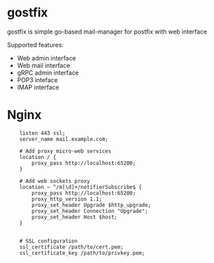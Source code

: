 # gostfix

gostfix is simple go-based mail-manager for postfix with web interface

Supported features:

- Web admin interface
- Web mail interface
- gRPC admin interface
- POP3 inteface
- IMAP interface

# Nginx

```
    listen 443 ssl;
    server_name mail.example.com;

    # Add proxy micro-web services
    location / {
        proxy_pass http://localhost:65200;
    }

    # Add web sockets proxy
    location ~ ^/m[\d]+/notifierSubscribe$ {
        proxy_pass http://localhost:65200;
        proxy_http_version 1.1;
        proxy_set_header Upgrade $http_upgrade;
        proxy_set_header Connection "Upgrade";
        proxy_set_header Host $host;
    }


    # SSL configuration
    ssl_certificate /path/to/cert.pem;
    ssl_certificate_key /path/to/privkey.pem;
```
